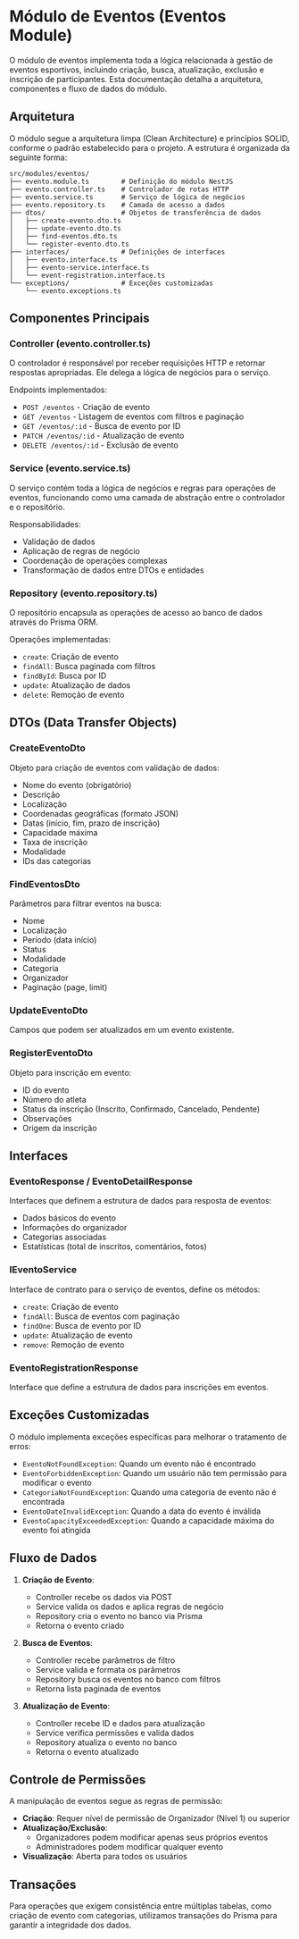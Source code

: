 # Módulo de Eventos (Eventos Module)

O módulo de eventos implementa toda a lógica relacionada à gestão de eventos esportivos, incluindo criação, busca, atualização, exclusão e inscrição de participantes. Esta documentação detalha a arquitetura, componentes e fluxo de dados do módulo.

## Arquitetura

O módulo segue a arquitetura limpa (Clean Architecture) e princípios SOLID, conforme o padrão estabelecido para o projeto. A estrutura é organizada da seguinte forma:

```
src/modules/eventos/
├── evento.module.ts        # Definição do módulo NestJS
├── evento.controller.ts    # Controlador de rotas HTTP
├── evento.service.ts       # Serviço de lógica de negócios
├── evento.repository.ts    # Camada de acesso a dados
├── dtos/                   # Objetos de transferência de dados
│   ├── create-evento.dto.ts
│   ├── update-evento.dto.ts
│   ├── find-eventos.dto.ts
│   └── register-evento.dto.ts
├── interfaces/             # Definições de interfaces
│   ├── evento.interface.ts
│   ├── evento-service.interface.ts
│   └── event-registration.interface.ts
└── exceptions/             # Exceções customizadas
    └── evento.exceptions.ts
```

## Componentes Principais

### Controller (evento.controller.ts)

O controlador é responsável por receber requisições HTTP e retornar respostas apropriadas. Ele delega a lógica de negócios para o serviço.

Endpoints implementados:

- `POST /eventos` - Criação de evento
- `GET /eventos` - Listagem de eventos com filtros e paginação
- `GET /eventos/:id` - Busca de evento por ID
- `PATCH /eventos/:id` - Atualização de evento
- `DELETE /eventos/:id` - Exclusão de evento

### Service (evento.service.ts)

O serviço contém toda a lógica de negócios e regras para operações de eventos, funcionando como uma camada de abstração entre o controlador e o repositório.

Responsabilidades:

- Validação de dados
- Aplicação de regras de negócio
- Coordenação de operações complexas
- Transformação de dados entre DTOs e entidades

### Repository (evento.repository.ts)

O repositório encapsula as operações de acesso ao banco de dados através do Prisma ORM.

Operações implementadas:

- `create`: Criação de evento
- `findAll`: Busca paginada com filtros
- `findById`: Busca por ID
- `update`: Atualização de dados
- `delete`: Remoção de evento

## DTOs (Data Transfer Objects)

### CreateEventoDto

Objeto para criação de eventos com validação de dados:

- Nome do evento (obrigatório)
- Descrição
- Localização
- Coordenadas geográficas (formato JSON)
- Datas (início, fim, prazo de inscrição)
- Capacidade máxima
- Taxa de inscrição
- Modalidade
- IDs das categorias

### FindEventosDto

Parâmetros para filtrar eventos na busca:

- Nome
- Localização
- Período (data início)
- Status
- Modalidade
- Categoria
- Organizador
- Paginação (page, limit)

### UpdateEventoDto

Campos que podem ser atualizados em um evento existente.

### RegisterEventoDto

Objeto para inscrição em evento:

- ID do evento
- Número do atleta
- Status da inscrição (Inscrito, Confirmado, Cancelado, Pendente)
- Observações
- Origem da inscrição

## Interfaces

### EventoResponse / EventoDetailResponse

Interfaces que definem a estrutura de dados para resposta de eventos:

- Dados básicos do evento
- Informações do organizador
- Categorias associadas
- Estatísticas (total de inscritos, comentários, fotos)

### IEventoService

Interface de contrato para o serviço de eventos, define os métodos:

- `create`: Criação de evento
- `findAll`: Busca de eventos com paginação
- `findOne`: Busca de evento por ID
- `update`: Atualização de evento
- `remove`: Remoção de evento

### EventoRegistrationResponse

Interface que define a estrutura de dados para inscrições em eventos.

## Exceções Customizadas

O módulo implementa exceções específicas para melhorar o tratamento de erros:

- `EventoNotFoundException`: Quando um evento não é encontrado
- `EventoForbiddenException`: Quando um usuário não tem permissão para modificar o evento
- `CategoriaNotFoundException`: Quando uma categoria de evento não é encontrada
- `EventoDateInvalidException`: Quando a data do evento é inválida
- `EventoCapacityExceededException`: Quando a capacidade máxima do evento foi atingida

## Fluxo de Dados

1. **Criação de Evento**:

   - Controller recebe os dados via POST
   - Service valida os dados e aplica regras de negócio
   - Repository cria o evento no banco via Prisma
   - Retorna o evento criado

2. **Busca de Eventos**:

   - Controller recebe parâmetros de filtro
   - Service valida e formata os parâmetros
   - Repository busca os eventos no banco com filtros
   - Retorna lista paginada de eventos

3. **Atualização de Evento**:
   - Controller recebe ID e dados para atualização
   - Service verifica permissões e valida dados
   - Repository atualiza o evento no banco
   - Retorna o evento atualizado

## Controle de Permissões

A manipulação de eventos segue as regras de permissão:

- **Criação**: Requer nível de permissão de Organizador (Nível 1) ou superior
- **Atualização/Exclusão**:
  - Organizadores podem modificar apenas seus próprios eventos
  - Administradores podem modificar qualquer evento
- **Visualização**: Aberta para todos os usuários

## Transações

Para operações que exigem consistência entre múltiplas tabelas, como criação de evento com categorias, utilizamos transações do Prisma para garantir a integridade dos dados.
